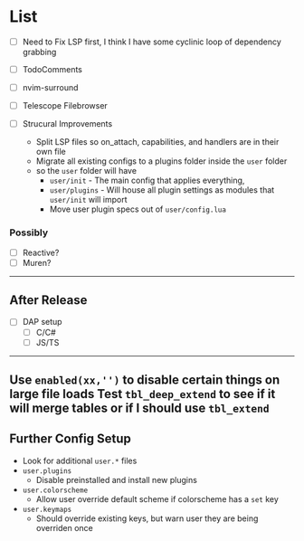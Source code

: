 # List
- [ ] Need to Fix LSP first, I think I have some cyclinic loop of dependency grabbing
- [ ] TodoComments
- [ ] nvim-surround
- [ ] Telescope Filebrowser

- [ ] Strucural Improvements
    - Split LSP files so on_attach, capabilities, and handlers are in their own file
    - Migrate all existing configs to a plugins folder inside the `user` folder
    - so the `user` folder will have
        - `user/init` - The main config that applies everything,
        - `user/plugins` - Will house all plugin settings as modules that `user/init` will import
        - Move user plugin specs out of `user/config.lua`
### Possibly
- [ ] Reactive?
- [ ] Muren?
---
## After Release
- [ ] DAP setup
    - [ ] C/C#
    - [ ] JS/TS

---
Use `enabled(xx,'')` to disable certain things on large file loads
Test `tbl_deep_extend` to see if it will merge tables or if I should use `tbl_extend`
---

## Further Config Setup
- Look for additional `user.*` files
 - `user.plugins`
    - Disable preinstalled and install new plugins
 - `user.colorscheme`
    - Allow user override default scheme if colorscheme has a `set` key
 - `user.keymaps`
    - Should override existing keys, but warn user they are being overriden once
